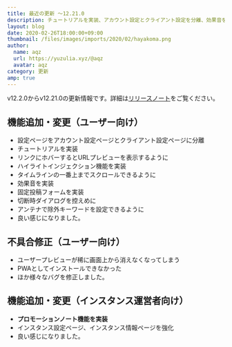```yaml
---
title: 最近の更新 ～12.21.0
description: チュートリアルを実装、アカウント設定とクライアント設定を分離、効果音を実装 など
layout: blog
date: 2020-02-26T18:00:00+09:00
thumbnail: /files/images/imports/2020/02/hayakoma.png
author:
  name: aqz
  url: https://yuzulia.xyz/@aqz
  avatar: aqz
category: 更新
amp: true
---
```

v12.2.0からv12.21.0の更新情報です。詳細は[リリースノート](https://https://github.com/syuilo/misskey/blob/59cb7992e2d68529fcc4cc921e69349bad758594/CHANGELOG.md#12210-20200223)をご覧ください。

## 機能追加・変更（ユーザー向け）
- 設定ページをアカウント設定ページとクライアント設定ページに分離
- チュートリアルを実装
- リンクにホバーするとURLプレビューを表示するように
- ハイライトインジェクション機能を実装
- タイムラインの一番上までスクロールできるように
- 効果音を実装
- 固定投稿フォームを実装
- 切断時ダイアログを控えめに
- アンテナで除外キーワードを設定できるように
- 良い感じになりました。

## 不具合修正（ユーザー向け）
- ユーザープレビューが稀に画面上から消えなくなってしまう
- PWAとしてインストールできなかった
- ほか様々なバグを修正しました。

## 機能追加・変更（インスタンス運営者向け）
- **プロモーションノート機能を実装**
- インスタンス設定ページ、インスタンス情報ページを強化
- 良い感じになりました。
